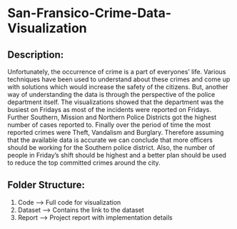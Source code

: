 # San-Fransico-Crime-Data-Visualization

## Description:
Unfortunately, the occurrence of crime is a part of everyones’ life. Various techniques have been used to understand about these crimes and come up with solutions which would increase the safety of the citizens. But, another way of understanding the data is through the perspective of the police department itself. The visualizations showed that the department was the busiest on Fridays as most of the incidents were reported on Fridays. Further Southern, Mission and Northern Police Districts got the highest number of cases reported to. Finally over the period of time the most reported crimes were Theft, Vandalism and Burglary. Therefore assuming that the available data is accurate we can conclude that more officers should be working for the Southern police district. Also, the number of people in Friday’s shift should be highest and a better plan should be used to reduce the top committed crimes around the city.

## Folder Structure:
<ol>
<li>Code --> Full code for visualization</li>
<li>Dataset --> Contains the link to the dataset</li>
<li>Report --> Project report with implementation details</li>
</ol>
